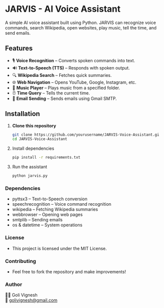# JARVIS - AI Voice Assistant  

A simple AI voice assistant built using Python. JARVIS can recognize voice commands, search Wikipedia, open websites, play music, tell the time, and send emails. 

## Features  
- 🎙️ **Voice Recognition** – Converts spoken commands into text.  
- 🔊 **Text-to-Speech (TTS)** – Responds with spoken output.  
- 🔍 **Wikipedia Search** – Fetches quick summaries.  
- 🌐 **Web Navigation** – Opens YouTube, Google, Instagram, etc.  
- 🎵 **Music Player** – Plays music from a specified folder.  
- ⏰ **Time Query** – Tells the current time.  
- 📧 **Email Sending** – Sends emails using Gmail SMTP.  

## Installation  

1. **Clone this repository**  
   ```sh
   git clone https://github.com/yourusername/JARVIS-Voice-Assistant.git  
   cd JARVIS-Voice-Assistant  
2. Install dependencies
   ```sh
   pip install -r requirements.txt  
3. Run the assistant
   ```sh
   python jarvis.py  

### Dependencies
- pyttsx3 – Text-to-Speech conversion
- speechrecognition – Voice command recognition
- wikipedia – Fetching Wikipedia summaries
- webbrowser – Opening web pages
- smtplib – Sending emails
- os & datetime – System operations

### License
- This project is licensed under the MIT License.

### Contributing
- Feel free to fork the repository and make improvements!

### Author
👨‍💻 Goli Vignesh  
📧 golivignesh@gmail.com
